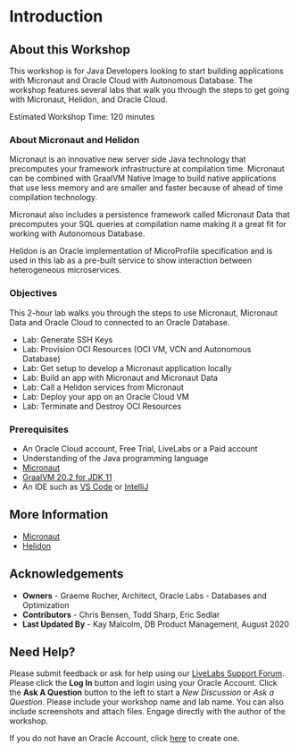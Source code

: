 # Introduction

## About this Workshop
This workshop is for Java Developers looking to start building applications with Micronaut and Oracle Cloud with Autonomous Database. The workshop features several labs that walk you through the
steps to get going with Micronaut, Helidon, and Oracle Cloud.

Estimated Workshop Time: 120 minutes

### About Micronaut and Helidon

Micronaut is an innovative new server side Java technology that precomputes your framework infrastructure at compilation time. Micronaut can be combined with GraalVM Native Image to build native applications that use less memory and are smaller and faster because of ahead of time compilation technology.

Micronaut also includes a persistence framework called Micronaut Data that precomputes your SQL queries at compilation name making it a great fit for working with Autonomous Database.

  <!-- [Video](youtube:zNKxJjkq0Pw) -->

Helidon is an Oracle implementation of MicroProfile specification and is used in this lab as a pre-built service to show interaction between heterogeneous microservices.

### Objectives

This 2-hour lab walks you through the steps to use Micronaut, Micronaut Data
and Oracle Cloud to connected to an Oracle Database.

- Lab: Generate SSH Keys
- Lab: Provision OCI Resources (OCI VM, VCN and Autonomous Database)
- Lab: Get setup to develop a Micronaut application locally
- Lab: Build an app with Micronaut and Micronaut Data
- Lab: Call a Helidon services from Micronaut
- Lab: Deploy your app on an Oracle Cloud VM
- Lab: Terminate and Destroy OCI Resources

### Prerequisites
- An Oracle Cloud account, Free Trial, LiveLabs or a Paid account
- Understanding of the Java programming language
- [Micronaut](https://micronaut.io/download.html)
- [GraalVM 20.2 for JDK 11](https://www.graalvm.org/docs/getting-started-with-graalvm/) 
- An IDE such as [VS Code](https://code.visualstudio.com/) or [IntelliJ](https://www.jetbrains.com/idea/download/#section=mac)

## More Information
- [Micronaut](https://micronaut.io/)
- [Helidon](https://helidon.io/)

## Acknowledgements
- **Owners** - Graeme Rocher, Architect, Oracle Labs - Databases and Optimization
- **Contributors** - Chris Bensen, Todd Sharp, Eric Sedlar
- **Last Updated By** - Kay Malcolm, DB Product Management, August 2020

## Need Help?
Please submit feedback or ask for help using our [LiveLabs Support Forum](https://community.oracle.com/tech/developers/categories/building-java-cloud-applications-with-micronaut-and-oci). Please click the **Log In** button and login using your Oracle Account. Click the **Ask A Question** button to the left to start a *New Discussion* or *Ask a Question*.  Please include your workshop name and lab name.  You can also include screenshots and attach files.  Engage directly with the author of the workshop.

If you do not have an Oracle Account, click [here](https://profile.oracle.com/myprofile/account/create-account.jspx) to create one.
